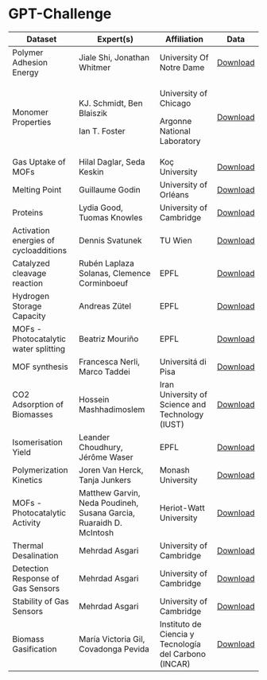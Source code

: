 # GPT-Challenge

| Dataset | Expert(s) | Affiliation | Data |
| -------- | -------- | -------- |-------- |
| Polymer Adhesion Energy | Jiale Shi, Jonathan Whitmer | University Of Notre Dame |[Download](experiments/01_materials/polymers_AdE/DatasetExplore/train_polymers.csv?raw=true)|
| Monomer Properties | <p>KJ. Schmidt,  Ben Blaiszik</p><p>Ian T. Foster</p>| <p>University of Chicago</p><p>Argonne National Laboratory</p> | [Download](experiments/01_materials/monomers/DatasetExplore/train_monomers.csv?raw=true) |
| Gas Uptake of MOFs | Hilal Daglar, Seda Keskin | Koç University | [Download](experiments/01_materials/GasUptake_MOFs/DatasetExplore/Helium.csv?raw=true) |
| Melting Point | Guillaume Godin | University of Orléans | [Download](experiments/01_materials/MeltingPoint/DatasetExplore/train_meltingPoint_noDuplicates.csv?raw=true) |
| Proteins | Lydia Good, Tuomas Knowles | University of Cambridge | [Download](experiments/01_materials/proteins/DatasetExplore/LLPS_all.csv?raw=true) |
| Activation energies of cycloadditions | Dennis Svatunek | TU Wien | [Download](experiments/02_reactions/ActivationEnergy_Click/DatasetExplore/ClickActivationE.csv?raw=true) |
| Catalyzed cleavage reaction  | Rubén Laplaza Solanas, Clemence Corminboeuf | EPFL | [Download](experiments/02_reactions/NiCatalysis/DatasetExplore/NiCatalysis.csv?raw=true) |
| Hydrogen Storage Capacity  | Andreas Zütel | EPFL | [Download](experiments/02_reactions/NiCatalysis/DatasetExplore/NiCatalysis.csv?raw=true) |
| MOFs - Photocatalytic water splitting  | Beatriz Mouriño | EPFL | [Download](experiments/02_reactions/MOFs_photocatalysis/MOFs_photocatalysis.csv?raw=true) |
| MOF synthesis | Francesca Nerli, Marco Taddei | Universitá di Pisa | [Download](experiments/02_reactions/MOF_synthesis/DatasetExplore/MOF_synthesis_train.csv?raw=true) |
| CO2 Adsorption of Biomasses | Hossein Mashhadimoslem | Iran University of Science and Technology (IUST) | [Download](experiments/02_reactions/Isomerisation_yield/DatasetExpore/Isomerisation_train.csv?raw=true) |
| Isomerisation Yield | Leander Choudhury, Jérôme Waser | EPFL | [Download](experiments/02_reactions/Isomerisation_yield/DatasetExpore/Isomerisation_train.csv?raw=true) |
| Polymerization Kinetics | Joren Van Herck, Tanja Junkers | Monash University | [Download](experiments/02_reactions/Polymerization_Kinetics/DatasetExplore/Polymerization.csv?raw=true) |
| MOFs - Photocatalytic Activity | Matthew Garvin, Neda Poudineh, Susana Garcia, Ruaraidh D. McIntosh | Heriot-Watt University | [Download](experiments/02_reactions/Polymerization_Kinetics/DatasetExplore/Polymerization.csv?raw=true) |
| Thermal Desalination | Mehrdad Asgari | University of Cambridge | [Download](experiments/02_reactions/Polymerization_Kinetics/DatasetExplore/Polymerization.csv?raw=true) |
| Detection Response of Gas Sensors | Mehrdad Asgari | University of Cambridge | [Download](experiments/02_reactions/Polymerization_Kinetics/DatasetExplore/Polymerization.csv?raw=true) |
| Stability of Gas Sensors | Mehrdad Asgari | University of Cambridge | [Download](experiments/02_reactions/Polymerization_Kinetics/DatasetExplore/Polymerization.csv?raw=true) |
| Biomass Gasification | María Victoria Gil, Covadonga Pevida | Instituto de Ciencia y Tecnología del Carbono (INCAR) | [Download](experiments/02_reactions/Polymerization_Kinetics/DatasetExplore/Polymerization.csv?raw=true) |


